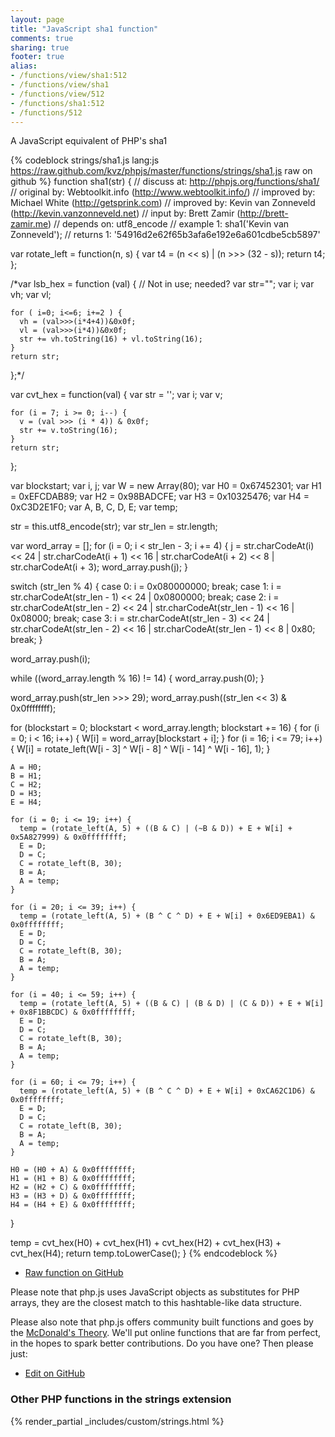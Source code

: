 ```yaml
---
layout: page
title: "JavaScript sha1 function"
comments: true
sharing: true
footer: true
alias:
- /functions/view/sha1:512
- /functions/view/sha1
- /functions/view/512
- /functions/sha1:512
- /functions/512
---
```

<!-- Generated by Rakefile:build -->
A JavaScript equivalent of PHP's sha1

{% codeblock strings/sha1.js lang:js https://raw.github.com/kvz/phpjs/master/functions/strings/sha1.js raw on github %}
function sha1(str) {
  //  discuss at: http://phpjs.org/functions/sha1/
  // original by: Webtoolkit.info (http://www.webtoolkit.info/)
  // improved by: Michael White (http://getsprink.com)
  // improved by: Kevin van Zonneveld (http://kevin.vanzonneveld.net)
  //    input by: Brett Zamir (http://brett-zamir.me)
  //  depends on: utf8_encode
  //   example 1: sha1('Kevin van Zonneveld');
  //   returns 1: '54916d2e62f65b3afa6e192e6a601cdbe5cb5897'

  var rotate_left = function(n, s) {
    var t4 = (n << s) | (n >>> (32 - s));
    return t4;
  };

  /*var lsb_hex = function (val) { // Not in use; needed?
    var str="";
    var i;
    var vh;
    var vl;

    for ( i=0; i<=6; i+=2 ) {
      vh = (val>>>(i*4+4))&0x0f;
      vl = (val>>>(i*4))&0x0f;
      str += vh.toString(16) + vl.toString(16);
    }
    return str;
  };*/

  var cvt_hex = function(val) {
    var str = '';
    var i;
    var v;

    for (i = 7; i >= 0; i--) {
      v = (val >>> (i * 4)) & 0x0f;
      str += v.toString(16);
    }
    return str;
  };

  var blockstart;
  var i, j;
  var W = new Array(80);
  var H0 = 0x67452301;
  var H1 = 0xEFCDAB89;
  var H2 = 0x98BADCFE;
  var H3 = 0x10325476;
  var H4 = 0xC3D2E1F0;
  var A, B, C, D, E;
  var temp;

  str = this.utf8_encode(str);
  var str_len = str.length;

  var word_array = [];
  for (i = 0; i < str_len - 3; i += 4) {
    j = str.charCodeAt(i) << 24 | str.charCodeAt(i + 1) << 16 | str.charCodeAt(i + 2) << 8 | str.charCodeAt(i + 3);
    word_array.push(j);
  }

  switch (str_len % 4) {
    case 0:
      i = 0x080000000;
      break;
    case 1:
      i = str.charCodeAt(str_len - 1) << 24 | 0x0800000;
      break;
    case 2:
      i = str.charCodeAt(str_len - 2) << 24 | str.charCodeAt(str_len - 1) << 16 | 0x08000;
      break;
    case 3:
      i = str.charCodeAt(str_len - 3) << 24 | str.charCodeAt(str_len - 2) << 16 | str.charCodeAt(str_len - 1) <<
        8 | 0x80;
      break;
  }

  word_array.push(i);

  while ((word_array.length % 16) != 14) {
    word_array.push(0);
  }

  word_array.push(str_len >>> 29);
  word_array.push((str_len << 3) & 0x0ffffffff);

  for (blockstart = 0; blockstart < word_array.length; blockstart += 16) {
    for (i = 0; i < 16; i++) {
      W[i] = word_array[blockstart + i];
    }
    for (i = 16; i <= 79; i++) {
      W[i] = rotate_left(W[i - 3] ^ W[i - 8] ^ W[i - 14] ^ W[i - 16], 1);
    }

    A = H0;
    B = H1;
    C = H2;
    D = H3;
    E = H4;

    for (i = 0; i <= 19; i++) {
      temp = (rotate_left(A, 5) + ((B & C) | (~B & D)) + E + W[i] + 0x5A827999) & 0x0ffffffff;
      E = D;
      D = C;
      C = rotate_left(B, 30);
      B = A;
      A = temp;
    }

    for (i = 20; i <= 39; i++) {
      temp = (rotate_left(A, 5) + (B ^ C ^ D) + E + W[i] + 0x6ED9EBA1) & 0x0ffffffff;
      E = D;
      D = C;
      C = rotate_left(B, 30);
      B = A;
      A = temp;
    }

    for (i = 40; i <= 59; i++) {
      temp = (rotate_left(A, 5) + ((B & C) | (B & D) | (C & D)) + E + W[i] + 0x8F1BBCDC) & 0x0ffffffff;
      E = D;
      D = C;
      C = rotate_left(B, 30);
      B = A;
      A = temp;
    }

    for (i = 60; i <= 79; i++) {
      temp = (rotate_left(A, 5) + (B ^ C ^ D) + E + W[i] + 0xCA62C1D6) & 0x0ffffffff;
      E = D;
      D = C;
      C = rotate_left(B, 30);
      B = A;
      A = temp;
    }

    H0 = (H0 + A) & 0x0ffffffff;
    H1 = (H1 + B) & 0x0ffffffff;
    H2 = (H2 + C) & 0x0ffffffff;
    H3 = (H3 + D) & 0x0ffffffff;
    H4 = (H4 + E) & 0x0ffffffff;
  }

  temp = cvt_hex(H0) + cvt_hex(H1) + cvt_hex(H2) + cvt_hex(H3) + cvt_hex(H4);
  return temp.toLowerCase();
}
{% endcodeblock %}

 - [Raw function on GitHub](https://github.com/kvz/phpjs/blob/master/functions/strings/sha1.js)

Please note that php.js uses JavaScript objects as substitutes for PHP arrays, they are 
the closest match to this hashtable-like data structure. 

Please also note that php.js offers community built functions and goes by the 
[McDonald's Theory](https://medium.com/what-i-learned-building/9216e1c9da7d). We'll put online 
functions that are far from perfect, in the hopes to spark better contributions. 
Do you have one? Then please just: 

 - [Edit on GitHub](https://github.com/kvz/phpjs/edit/master/functions/strings/sha1.js)


### Other PHP functions in the strings extension
{% render_partial _includes/custom/strings.html %}
